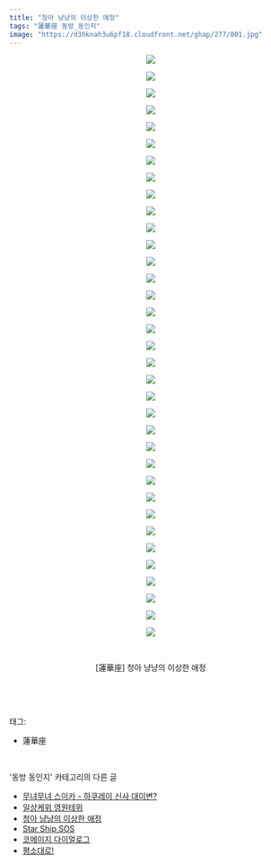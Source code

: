 ```yaml
---
title: "청아 냥냥의 이상한 애정"
tags: "蓮華座 동방_동인지"
image: "https://d3hknah3u6pf18.cloudfront.net/ghap/277/001.jpg"
---
```

<div class="article">
<p style="text-align: center; clear: none; float: none;"><img src="{{ site.imgserver4 }}/ghap/277/001.jpg"/></p>
<p style="text-align: center; clear: none; float: none;"><img src="{{ site.imgserver4 }}/ghap/277/002.jpg"/></p>
<p style="text-align: center; clear: none; float: none;"><img src="{{ site.imgserver4 }}/ghap/277/003.jpg"/></p>
<p style="text-align: center; clear: none; float: none;"><img src="{{ site.imgserver4 }}/ghap/277/004.jpg"/></p>
<p style="text-align: center; clear: none; float: none;"><img src="{{ site.imgserver4 }}/ghap/277/005.jpg"/></p>
<p style="text-align: center; clear: none; float: none;"><img src="{{ site.imgserver4 }}/ghap/277/006.jpg"/></p>
<p style="text-align: center; clear: none; float: none;"><img src="{{ site.imgserver4 }}/ghap/277/007.jpg"/></p>
<p style="text-align: center; clear: none; float: none;"><img src="{{ site.imgserver4 }}/ghap/277/008.jpg"/></p>
<p style="text-align: center; clear: none; float: none;"><img src="{{ site.imgserver4 }}/ghap/277/009.jpg"/></p>
<p style="text-align: center; clear: none; float: none;"><img src="{{ site.imgserver4 }}/ghap/277/010.jpg"/></p>
<p style="text-align: center; clear: none; float: none;"><img src="{{ site.imgserver4 }}/ghap/277/011.jpg"/></p>
<p style="text-align: center; clear: none; float: none;"><img src="{{ site.imgserver4 }}/ghap/277/012.jpg"/></p>
<p style="text-align: center; clear: none; float: none;"><img src="{{ site.imgserver4 }}/ghap/277/013.jpg"/></p>
<p style="text-align: center; clear: none; float: none;"><img src="{{ site.imgserver4 }}/ghap/277/014.jpg"/></p>
<p style="text-align: center; clear: none; float: none;"><img src="{{ site.imgserver4 }}/ghap/277/015.jpg"/></p>
<p style="text-align: center; clear: none; float: none;"><img src="{{ site.imgserver4 }}/ghap/277/016.jpg"/></p>
<p style="text-align: center; clear: none; float: none;"><img src="{{ site.imgserver4 }}/ghap/277/017.jpg"/></p>
<p style="text-align: center; clear: none; float: none;"><img src="{{ site.imgserver4 }}/ghap/277/018.jpg"/></p>
<p style="text-align: center; clear: none; float: none;"><img src="{{ site.imgserver4 }}/ghap/277/019.jpg"/></p>
<p style="text-align: center; clear: none; float: none;"><img src="{{ site.imgserver4 }}/ghap/277/020.jpg"/></p>
<p style="text-align: center; clear: none; float: none;"><img src="{{ site.imgserver4 }}/ghap/277/021.jpg"/></p>
<p style="text-align: center; clear: none; float: none;"><img src="{{ site.imgserver4 }}/ghap/277/022.jpg"/></p>
<p style="text-align: center; clear: none; float: none;"><img src="{{ site.imgserver4 }}/ghap/277/023.jpg"/></p>
<p style="text-align: center; clear: none; float: none;"><img src="{{ site.imgserver4 }}/ghap/277/024.jpg"/></p>
<p style="text-align: center; clear: none; float: none;"><img src="{{ site.imgserver4 }}/ghap/277/025.jpg"/></p>
<p style="text-align: center; clear: none; float: none;"><img src="{{ site.imgserver4 }}/ghap/277/026.jpg"/></p>
<p style="text-align: center; clear: none; float: none;"><img src="{{ site.imgserver4 }}/ghap/277/027.jpg"/></p>
<p style="text-align: center; clear: none; float: none;"><img src="{{ site.imgserver4 }}/ghap/277/028.jpg"/></p>
<p style="text-align: center; clear: none; float: none;"><img src="{{ site.imgserver4 }}/ghap/277/029.jpg"/></p>
<p style="text-align: center; clear: none; float: none;"><img src="{{ site.imgserver4 }}/ghap/277/030.jpg"/></p>
<p style="text-align: center; clear: none; float: none;"><img src="{{ site.imgserver4 }}/ghap/277/031.jpg"/></p>
<p style="text-align: center; clear: none; float: none;"><img src="{{ site.imgserver4 }}/ghap/277/032.jpg"/></p>
<p style="text-align: center; clear: none; float: none;"><img src="{{ site.imgserver4 }}/ghap/277/033.jpg"/></p>
<p style="text-align: center; clear: none; float: none;"><img src="{{ site.imgserver4 }}/ghap/277/034.jpg"/></p>
<p style="text-align: center; clear: none; float: none;"><img src="{{ site.imgserver4 }}/ghap/277/035.jpg"/></p>
<p style="text-align: center; clear: none; float: none;"><br/></p>
<p style="text-align: center; clear: none; float: none;">[蓮華座] 청아 냥냥의 이상한 애정</p>
<p><br/></p>
</div><br/>
<div class="tagTrail">
<p>태그: </p>
<ul>
<li>蓮華座</li>
</ul>
</div><br/>
<div class="another">
<p>'동방 동인지' 카테고리의 다른 글</p>
<ul>
<li><a href="/ghap_279">무녀무녀 스이카 - 하쿠레이 신사 대이변?</a></li>
<li><a href="/ghap_278">일상케위 영원테위</a></li>
<li><a href="/ghap_277">청아 냥냥의 이상한 애정</a></li>
<li><a href="/ghap_276">Star Ship SOS</a></li>
<li><a href="/ghap_275">코메이지 다이얼로그</a></li>
<li><a href="/ghap_274">평소대로!</a></li>
</ul>
</div><br/>
<div class="cb_module cb_fluid">
<div class="cb_wrt cb_profile">
</div><!-- commentList close -->
</div><br/>

